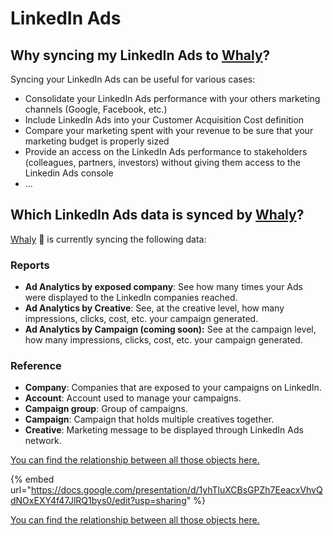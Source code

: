 # LinkedIn Ads

## **Why syncing my LinkedIn Ads to** [**Whaly**](https://whaly.io)**?**

Syncing your LinkedIn Ads can be useful for various cases:

* Consolidate your LinkedIn Ads performance with your others marketing channels (Google, Facebook, etc.)
* Include LinkedIn Ads into your Customer Acquisition Cost definition
* Compare your marketing spent with your revenue to be sure that your marketing budget is properly sized
* Provide an access on the LinkedIn Ads performance to stakeholders (colleagues, partners, investors) without giving them access to the Linkedin Ads console
* ...

## Which LinkedIn Ads data is synced by [Whaly](https://whaly.io)?

[Whaly](https://whaly.io) 🐳 is currently syncing the following data:

### Reports

* **Ad Analytics by exposed company**: See how many times your Ads were displayed to the LinkedIn companies reached.
* **Ad Analytics by Creative**: See, at the creative level, how many impressions, clicks, cost, etc. your campaign generated.
* **Ad Analytics by Campaign (coming soon):** See at the campaign level, how many impressions, clicks, cost, etc. your campaign generated.

### **Reference**

* **Company**: Companies that are exposed to your campaigns on LinkedIn.
* **Account**: Account used to manage your campaigns.
* **Campaign group**: Group of campaigns.
* **Campaign**: Campaign that holds multiple creatives together.
* **Creative**: Marketing message to be displayed through LinkedIn Ads network.

[You can find the relationship between all those objects here.](https://docs.google.com/presentation/d/1yhTluXCBsGPZh7EeacxVhvQdNOxEXY4f47JlRQ1bys0/edit?usp=sharing)

{% embed url="https://docs.google.com/presentation/d/1yhTluXCBsGPZh7EeacxVhvQdNOxEXY4f47JlRQ1bys0/edit?usp=sharing" %}

[You can find the relationship between all those objects here.](https://docs.google.com/presentation/d/1yhTluXCBsGPZh7EeacxVhvQdNOxEXY4f47JlRQ1bys0/edit#slide=id.g311502b468\_5\_443)
